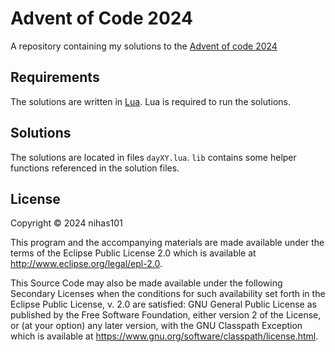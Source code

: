 # Advent of Code 2024
A repository containing my solutions to the [Advent of code 2024](https://adventofcode.com/2024)

## Requirements
The solutions are written in [Lua](https://www.lua.org/). Lua is required to run the solutions.

## Solutions
The solutions are located in files `dayXY.lua`. `lib` contains some helper functions referenced in the solution files.

## License

Copyright © 2024 nihas101

This program and the accompanying materials are made available under the
terms of the Eclipse Public License 2.0 which is available at
http://www.eclipse.org/legal/epl-2.0.

This Source Code may also be made available under the following Secondary
Licenses when the conditions for such availability set forth in the Eclipse
Public License, v. 2.0 are satisfied: GNU General Public License as published by
the Free Software Foundation, either version 2 of the License, or (at your
option) any later version, with the GNU Classpath Exception which is available
at https://www.gnu.org/software/classpath/license.html.
